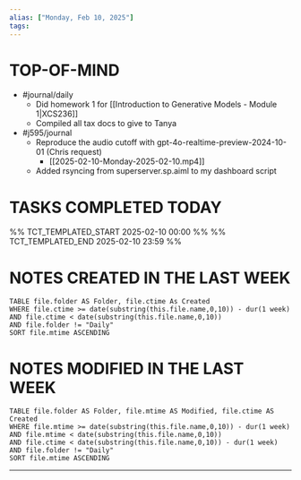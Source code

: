 ```yaml
---
alias: ["Monday, Feb 10, 2025"]
tags: 
---
```

# TOP-OF-MIND
- #journal/daily 
	- Did homework 1 for [[Introduction to Generative Models - Module 1|XCS236]]
	- Compiled all tax docs to give to Tanya
- #j595/journal 
	- Reproduce the audio cutoff with gpt-4o-realtime-preview-2024-10-01 (Chris request)
		- [[2025-02-10-Monday-2025-02-10.mp4]]
	- Added rsyncing from superserver.sp.aiml to my dashboard script

# TASKS COMPLETED TODAY
%% TCT_TEMPLATED_START 2025-02-10 00:00 %%
%% TCT_TEMPLATED_END 2025-02-10 23:59 %%



# NOTES CREATED IN THE LAST WEEK
``` dataview
TABLE file.folder AS Folder, file.ctime As Created
WHERE file.ctime >= date(substring(this.file.name,0,10)) - dur(1 week) 
AND file.ctime < date(substring(this.file.name,0,10)) 
AND file.folder != "Daily"
SORT file.mtime ASCENDING
```

# NOTES MODIFIED IN THE LAST WEEK
``` dataview
TABLE file.folder AS Folder, file.mtime AS Modified, file.ctime AS Created
WHERE file.mtime >= date(substring(this.file.name,0,10)) - dur(1 week)
AND file.mtime < date(substring(this.file.name,0,10))
AND file.ctime < date(substring(this.file.name,0,10)) - dur(1 week)
AND file.folder != "Daily"
SORT file.mtime ASCENDING
```
---
